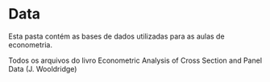 # Data

Esta pasta contém as bases de dados utilizadas para as aulas de econometria.

Todos os arquivos do livro Econometric Analysis of Cross Section and Panel Data (J. Wooldridge)

